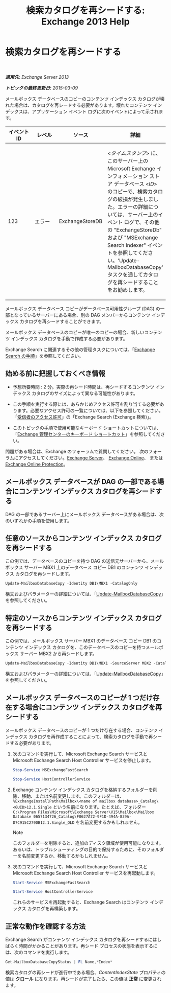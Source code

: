 ﻿---
title: '検索カタログを再シードする: Exchange 2013 Help'
TOCTitle: 検索カタログを再シードする
ms:assetid: 9d873bd4-0422-4975-b5e2-82a347479115
ms:mtpsurl: https://technet.microsoft.com/ja-jp/library/Ee633475(v=EXCHG.150)
ms:contentKeyID: 52057840
ms.date: 04/24/2018
mtps_version: v=EXCHG.150
ms.translationtype: HT
---

# 検索カタログを再シードする

 

_**適用先:** Exchange Server 2013_

_**トピックの最終更新日:** 2015-03-09_

メールボックス データベースのコピーのコンテンツ インデックス カタログが壊れた場合は、カタログを再シードする必要があります。壊れたコンテンツ インデックスは、アプリケーション イベント ログに次のイベントによって示されます。


<table>
<colgroup>
<col style="width: 25%" />
<col style="width: 25%" />
<col style="width: 25%" />
<col style="width: 25%" />
</colgroup>
<thead>
<tr class="header">
<th>イベント ID</th>
<th>レベル</th>
<th>ソース</th>
<th>詳細</th>
</tr>
</thead>
<tbody>
<tr class="odd">
<td><p>123</p></td>
<td><p>エラー</p></td>
<td><p>ExchangeStoreDB</p></td>
<td><p>&lt;<em>タイムスタンプ</em>&gt; に、このサーバー上の Microsoft Exchange インフォメーション ストア データベース &lt;<em>ID</em>&gt; のコピーで、検索カタログの破損が発生しました。エラーの詳細については、サーバー上のイベント ログで、その他の &quot;ExchangeStoreDb&quot; および &quot;MSExchange Search Indexer&quot; イベントを参照してください。'Update-MailboxDatabaseCopy' タスクを通してカタログを再シードすることをお勧めします。</p></td>
</tr>
</tbody>
</table>


メールボックス データベース コピーがデータベース可用性グループ (DAG) の一部となっているサーバーにある場合、別の DAG メンバーからコンテンツ インデックス カタログを再シードすることができます。

メールボックス データベースのコピーが唯一のコピーの場合、新しいコンテンツ インデックス カタログを手動で作成する必要があります。

Exchange Search に関連するその他の管理タスクについては、「[Exchange Search の手順](exchange-search-procedures-exchange-2013-help.md)」を参照してください。

## 始める前に把握しておくべき情報

  - 予想所要時間 : 2 分。実際の再シード時間は、再シードするコンテンツ インデックス カタログのサイズによって異なる可能性があります。

  - この手順を実行する際には、あらかじめアクセス許可を割り当てる必要があります。必要なアクセス許可の一覧については、以下を参照してください。「[受信者のアクセス許可](recipients-permissions-exchange-2013-help.md)」の「Exchange Search (Exchange 検索)」。

  - このトピックの手順で使用可能なキーボード ショートカットについては、「[Exchange 管理センターのキーボード ショートカット](keyboard-shortcuts-in-the-exchange-admin-center-exchange-online-protection-help.md)」を参照してください。

問題がある場合は、Exchange のフォーラムで質問してください。 次のフォーラムにアクセスしてください。[Exchange Server](https://go.microsoft.com/fwlink/p/?linkid=60612)、 [Exchange Online](https://go.microsoft.com/fwlink/p/?linkid=267542)、 または [Exchange Online Protection](https://go.microsoft.com/fwlink/p/?linkid=285351)。

## メールボックス データベースが DAG の一部である場合にコンテンツ インデックス カタログを再シードする

DAG の一部であるサーバー上にメールボックス データベースがある場合は、次のいずれかの手順を使用します。

## 任意のソースからコンテンツ インデックス カタログを再シードする

この例では、データベースのコピーを持つ DAG の送信元サーバーから、メールボックス サーバー MBX1 上のデータベース コピー DB1 のコンテンツ インデックス カタログを再シードします。

```powershell
Update-MailboxDatabaseCopy -Identity DB1\MBX1 -CatalogOnly
```

構文およびパラメーターの詳細については、「[Update-MailboxDatabaseCopy](https://technet.microsoft.com/ja-jp/library/dd335201\(v=exchg.150\))」を参照してください。

## 特定のソースからコンテンツ インデックス カタログを再シードする

この例では、メールボックス サーバー MBX1 のデータベース コピー DB1 のコンテンツ インデックス カタログを、このデータベースのコピーを持つメールボックス サーバー MBX2 から再シードします。

```powershell
Update-MailboxDatabaseCopy -Identity DB1\MBX1 -SourceServer MBX2 -CatalogOnly
```

構文およびパラメーターの詳細については、「[Update-MailboxDatabaseCopy](https://technet.microsoft.com/ja-jp/library/dd335201\(v=exchg.150\))」を参照してください。

## メールボックス データベースのコピーが 1 つだけ存在する場合にコンテンツ インデックス カタログを再シードする

メールボックス データベースのコピーが 1 つだけ存在する場合、コンテンツ インデックス カタログを再作成することによって、検索カタログを手動で再シードする必要があります。

1.  次のコマンドを実行して、Microsoft Exchange Search サービスと Microsoft Exchange Search Host Controller サービスを停止します。
    ```powershell
    Stop-Service MSExchangeFastSearch
    ```
   
    ```powershell
    Stop-Service HostControllerService
    ```
   
2.  Exchange コンテンツ インデックス カタログを格納するフォルダーを削除、移動、または名前変更します。このフォルダーは、`%ExchangeInstallPath\Mailbox\<name of mailbox database>_Catalog\<GUID>12.1.Single` という名前になります。たとえば、フォルダー `C:\Program Files\Microsoft\Exchange Server\V15\Mailbox\Mailbox Database 0657134726_Catalog\F0627A72-9F1D-494A-839A-D7C915C279DB12.1.Single_OLD` を名前変更するかもしれません。
    

    > [!NOTE]
    > このフォルダーを削除すると、追加のディスク領域が使用可能になります。あるいは、トラブルシューティングの目的で保持するために、そのフォルダーを名前変更するか、移動するかもしれません。



3.  次のコマンドを実行して、Microsoft Exchange Search サービスと Microsoft Exchange Search Host Controller サービスを再起動します。

    ```powershell
    Start-Service MSExchangeFastSearch
    ```
   
    ```powershell
    Start-Service HostControllerService
    ```
   
    これらのサービスを再起動すると、Exchange Search はコンテンツ インデックス カタログを再構築します。

## 正常な動作を確認する方法

Exchange Search がコンテンツ インデックス カタログを再シードするにはしばらく時間がかかることがあります。再シード プロセスの状態を表示するには、次のコマンドを実行します。

```powershell
Get-MailboxDatabaseCopyStatus | FL Name,*Index*
```

検索カタログの再シードが進行中である場合、*ContentIndexState* プロパティの値は <strong>クロール</strong> になります。再シードが完了したら、この値は <strong>正常</strong> に変更されます。

